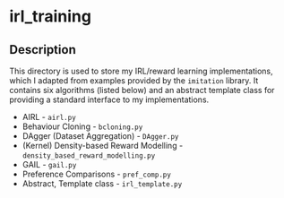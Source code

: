 # irl_training

## Description

This directory is used to store my IRL/reward learning implementations, which I adapted from examples provided by the `imitation` library. It contains six algorithms (listed below) and an abstract template class for providing a standard interface to my implementations.

- AIRL - `airl.py`
- Behaviour Cloning - `bcloning.py`
- DAgger (Dataset Aggregation) - `DAgger.py`
- (Kernel) Density-based Reward Modelling - `density_based_reward_modelling.py`
- GAIL - `gail.py`
- Preference Comparisons - `pref_comp.py`
- Abstract, Template class - `irl_template.py` 